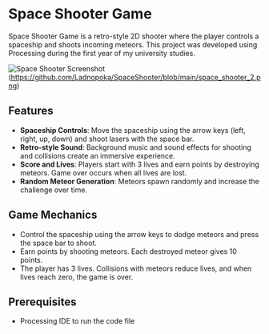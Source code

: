 # Space Shooter Game
Space Shooter Game is a retro-style 2D shooter where the player controls a spaceship and shoots incoming meteors. This project was developed using Processing during the first year of my university studies.

![Space Shooter Screenshot](https://github.com/YourUsername/YourRepoName/blob/main/images/space_shooter_1.png)(https://github.com/Ladnopoka/SpaceShooter/blob/main/space_shooter_2.png)

## Features
- **Spaceship Controls**: Move the spaceship using the arrow keys (left, right, up, down) and shoot lasers with the space bar.
- **Retro-style Sound**: Background music and sound effects for shooting and collisions create an immersive experience.
- **Score and Lives**: Players start with 3 lives and earn points by destroying meteors. Game over occurs when all lives are lost.
- **Random Meteor Generation**: Meteors spawn randomly and increase the challenge over time.

## Game Mechanics
- Control the spaceship using the arrow keys to dodge meteors and press the space bar to shoot.
- Earn points by shooting meteors. Each destroyed meteor gives 10 points.
- The player has 3 lives. Collisions with meteors reduce lives, and when lives reach zero, the game is over.

## Prerequisites
- Processing IDE to run the code file
  
